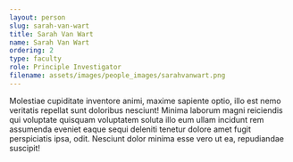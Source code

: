 ```yaml
---
layout: person
slug: sarah-van-wart
title: Sarah Van Wart
name: Sarah Van Wart
ordering: 2
type: faculty
role: Principle Investigator
filename: assets/images/people_images/sarahvanwart.png
---
```


Molestiae cupiditate inventore animi, maxime sapiente optio, illo est nemo veritatis repellat sunt doloribus nesciunt! Minima laborum magni reiciendis qui voluptate quisquam voluptatem soluta illo eum ullam incidunt rem assumenda eveniet eaque sequi deleniti tenetur dolore amet fugit perspiciatis ipsa, odit. Nesciunt dolor minima esse vero ut ea, repudiandae suscipit!


